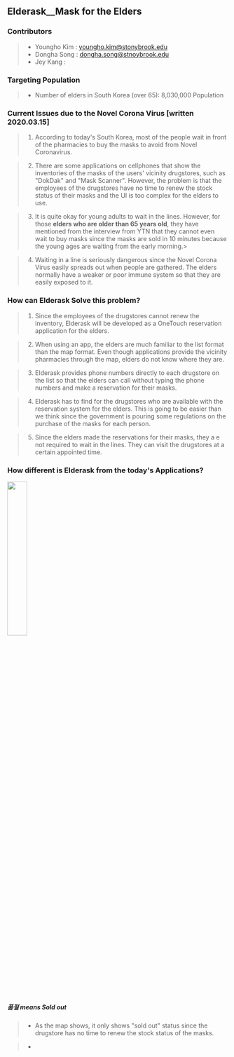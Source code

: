 ## Elderask__Mask for the Elders

### Contributors
 > - Youngho Kim : youngho.kim@stonybrook.edu
 > - Dongha Song : dongha.song@stnoybrook.edu
 > - Jey Kang    : 


### Targeting Population
 > * Number of elders in South Korea (over 65): 8,030,000 Population

 ### Current Issues due to the Novel Corona Virus [written 2020.03.15]
 >  1. According to today's South Korea, most of the people wait in front of the pharmacies to buy the masks to avoid from Novel Coronavirus. 

 >  2. There are some applications on cellphones that show the inventories of the masks of the users' vicinity drugstores, such as "DokDak" and "Mask Scanner". However, the problem is that the employees of the drugstores have no time to renew the stock status of their masks and the UI is too complex for the elders to use. 

 >  3. It is quite okay for young adults to wait in the lines. However, for those **elders who are older than 65 years old**, they have mentioned from the interview from YTN that they cannot even wait to buy masks since the masks are sold in 10 minutes because the young ages are waiting from the early morning.>
 
 >  4. Waiting in a line is seriously dangerous since the Novel Corona Virus easily spreads out when people are gathered. The elders normally have a weaker or poor immune system so that they are easily exposed to it. 
 
### How can Elderask Solve this problem?
 >  1. Since the employees of the drugstores cannot renew the inventory, Elderask will be developed as a OneTouch reservation application for the elders.
 
 >  2. When using an app, the elders are much familiar to the list format than the map format. Even though applications provide the vicinity pharmacies through the map, elders do not know where they are.
 
 >  3. Elderask provides phone numbers directly to each drugstore on the list so that the elders can call without typing the phone numbers and make a reservation for their masks.
 
 >  4. Elderask has to find for the drugstores who are available with the reservation system for the elders. This is going to be easier than we think since the government is pouring some regulations on the purchase of the masks for each person.
 
 >  5. Since the elders made the reservations for their masks, they a e not required to wait in the lines. They can visit the drugstores at a certain appointed time.
 
### How different is Elderask from the today's Applications?
<img src="https://user-images.githubusercontent.com/44015667/76699504-53f5f180-66f1-11ea-97cb-d402b19c8e9c.png" width="30%">

##### 품절 means Sold out
 
 > - As the map shows, it only shows "sold out" status since the drugstore has no time to renew the stock status of the masks. 

 > -
